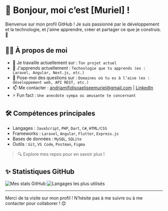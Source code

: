 # 👋 Bonjour, moi c’est [Muriel] !

Bienvenue sur mon profil GitHub ! Je suis passionné par le développement et la technologie, et j'aime apprendre, créer et partager ce que je construis. 🚀

## 👨‍💻 À propos de moi

- 🔭 Je travaille actuellement sur : `Ton projet actuel`
- 🌱 J'apprends actuellement : `Technologie que tu apprends (ex : Laravel, Angular, Next.js, etc.)`
- 💬 Pose-moi des questions sur : `Domaines où tu es à l’aise (ex : développement web, API REST, etc.)`
- 📫 Me contacter : andriamifidisoaeliseemuriel@gmail.com | [LinkedIn](https://www.linkedin.com/in/elis%C3%A9-muriel-andriamifidisoa)
- ⚡ Fun fact : `Une anecdote sympa ou amusante te concernant`

## 🛠️ Compétences principales

- Langages : `JavaScript`, `PHP`, `Dart`, `C#`, `HTML/CSS`
- Frameworks : `Laravel`, `Angular`, `Flutter`, `Express.js`
- Bases de données : `MySQL`, `SQLite`
- Outils : `Git`, `VS Code`, `Postman`, `Figma`


> 🔍 Explore mes repos pour en savoir plus !

## ✨ Statistiques GitHub

![Mes stats GitHub](https://github-readme-stats.vercel.app/api?username=tonpseudo&show_icons=true&theme=radical)
![Langages les plus utilisés](https://github-readme-stats.vercel.app/api/top-langs/?username=tonpseudo&layout=compact&theme=radical)

---

Merci de ta visite sur mon profil ! N’hésite pas à me suivre ou à me contacter pour collaborer ! 😊
